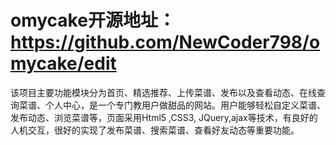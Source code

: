 # omycake开源地址：https://github.com/NewCoder798/omycake/edit
该项目主要功能模块分为首页、精选推荐、上传菜谱、发布以及查看动态、在线查询菜谱、个人中心，是一个专门教用户做甜品的网站。用户能够轻松自定义菜谱、发布动态、浏览菜谱等，页面采用Html5 ,CSS3, JQuery,ajax等技术，有良好的人机交互，很好的实现了发布菜谱、搜索菜谱、查看好友动态等重要功能。
